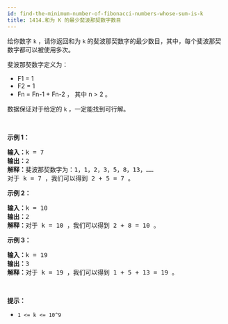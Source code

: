 ```yaml
---
id: find-the-minimum-number-of-fibonacci-numbers-whose-sum-is-k
title: 1414.和为 K 的最少斐波那契数字数目
---
```

给你数字 <code>k</code> ，请你返回和为 <code>k</code> 的斐波那契数字的最少数目，其中，每个斐波那契数字都可以被使用多次。

斐波那契数字定义为：


- F1 = 1
- F2 = 1
- Fn = Fn-1 + Fn-2 ， 其中 n &gt; 2 。

数据保证对于给定的 <code>k</code> ，一定能找到可行解。

 

**示例 1：**


<pre><strong>输入：</strong>k = 7<br/><strong>输出：</strong>2 <br/><strong>解释：</strong>斐波那契数字为：1，1，2，3，5，8，13，……<br/>对于 k = 7 ，我们可以得到 2 + 5 = 7 。</pre>

**示例 2：**


<pre><strong>输入：</strong>k = 10<br/><strong>输出：</strong>2 <br/><strong>解释：</strong>对于 k = 10 ，我们可以得到 2 + 8 = 10 。<br/></pre>

**示例 3：**


<pre><strong>输入：</strong>k = 19<br/><strong>输出：</strong>3 <br/><strong>解释：</strong>对于 k = 19 ，我们可以得到 1 + 5 + 13 = 19 。<br/></pre>

 

**提示：**


- <code>1 &lt;= k &lt;= 10^9</code>
